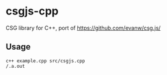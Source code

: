 csgjs-cpp
=========

CSG library for C++, port of https://github.com/evanw/csg.js/

## Usage
```
c++ example.cpp src/csgjs.cpp
/.a.out
```


